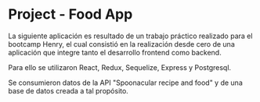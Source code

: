 # Project - Food App


La siguiente aplicación es resultado de un trabajo práctico realizado para el bootcamp Henry, el cual consistió en la realización desde cero de una aplicación que integre tanto el desarrollo frontend como backend. 

Para ello se utilizaron React, Redux, Sequelize, Express y Postgresql.

Se consumieron datos de la API "Spoonacular recipe and food" y de una base de datos creada a tal propósito.
